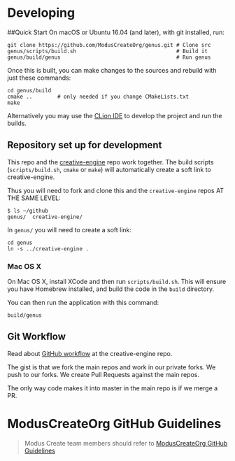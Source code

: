 
# Developing


##Quick Start
On macOS or Ubuntu 16.04 (and later), with git installed, run:

    git clone https://github.com/ModusCreateOrg/genus.git # Clone src
    genus/scripts/build.sh                                # Build it
    genus/build/genus                                     # Run genus

Once this is built, you can make changes to the sources and rebuild with just these commands:

    cd genus/build
    cmake ..        # only needed if you change CMakeLists.txt
    make

Alternatively you may use the [CLion IDE](https://www.jetbrains.com/clion/) to develop the project and run the builds.

## Repository set up for development

This repo and the [creative-engine](https://github.com/ModusCreateOrg/creative-engine) repo work together. The build scripts (`scripts/build.sh`, `cmake` or `make`) will automatically create a soft link to creative-engine.

Thus you will need to fork and clone this and the `creative-engine` repos AT THE SAME LEVEL:

```
$ ls ~/github
genus/  creative-engine/
```

In `genus/` you will need to create a soft link:
```
cd genus
ln -s ../creative-engine .
```

### Mac OS X

On Mac OS X, install XCode and then run `scripts/build.sh`. This will ensure you have Homebrew installed, and build the code in the `build` directory.

You can then run the application with this command:
```
build/genus
```

## Git Workflow
Read about [GitHub workflow](https://github.com/ModusCreateOrg/creative-engine) at the creative-engine repo.

The gist is that we fork the main repos and work in our private forks.  We push to our forks.  We create Pull Requests against the main repos.

The only way code makes it into master in the main repo is if we merge a PR.

# ModusCreateOrg GitHub Guidelines

> Modus Create team members should refer to [ModusCreateOrg GitHub Guidelines](https://docs.google.com/document/d/1eBFta4gP3-eZ4Gcpx0ww9SHAH6GrOoPSLmTFZ7R8foo/edit#heading=h.sjyqpqnsjmjl)
